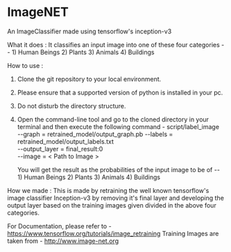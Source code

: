 # ImageNET
An ImageClassifier made using tensorflow's inception-v3

What it does :
It classifies an input image into one of these four categories -- 1) Human Beings
                                                                  2) Plants
                                                                  3) Animals
                                                                  4) Buildings

How to use :
1) Clone the git repository to your local environment.
2) Please ensure that a supported version of python is installed in your pc.
3) Do not disturb the directory structure.
4) Open the command-line tool and go to the cloned directory in your terminal and then execute the following command -
   script/label_image \
   --graph = retrained_model/output_graph.pb --labels = retrained_model/output_labels.txt \
   --output_layer = final_result:0 \
   --image = < Path to Image >
   
   You will get the result as the probabilities of the input image to be of -- 1) Human Beings
                                                                               2) Plants
                                                                               3) Animals
                                                                               4) Buildings

How we made :
This is made by retraining the well known tensorflow's image classifier Inception-v3 by removing it's final layer and developing
the output layer based on the training images given divided in the above four categories.

For Documentation, please refer to - https://www.tensorflow.org/tutorials/image_retraining
Training Images are taken from - http://www.image-net.org
